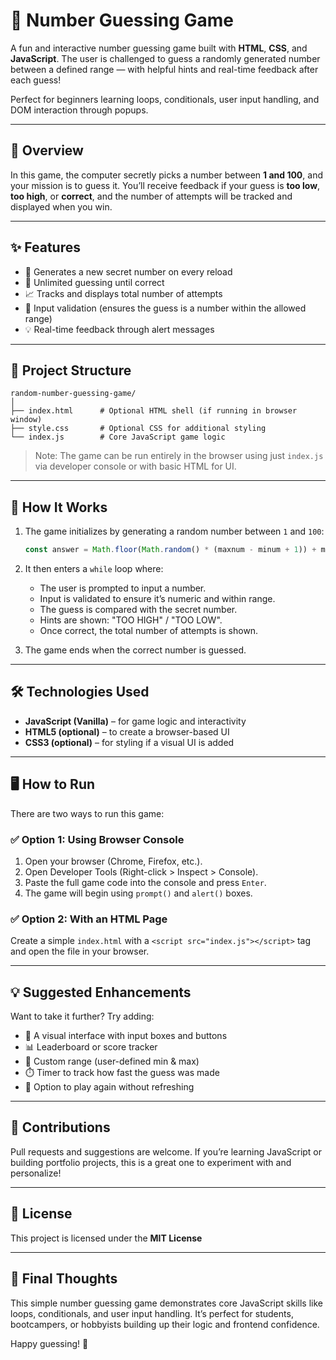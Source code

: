# 🎯 Number Guessing Game

A fun and interactive number guessing game built with **HTML**, **CSS**, and **JavaScript**. The user is challenged to guess a randomly generated number between a defined range — with helpful hints and real-time feedback after each guess!

Perfect for beginners learning loops, conditionals, user input handling, and DOM interaction through popups.

---

## 📌 Overview

In this game, the computer secretly picks a number between **1 and 100**, and your mission is to guess it. You’ll receive feedback if your guess is **too low**, **too high**, or **correct**, and the number of attempts will be tracked and displayed when you win.

---

## ✨ Features

- 🎲 Generates a new secret number on every reload
- 🔄 Unlimited guessing until correct
- 📈 Tracks and displays total number of attempts
- 🚫 Input validation (ensures the guess is a number within the allowed range)
- 💡 Real-time feedback through alert messages

---

## 📁 Project Structure

```
random-number-guessing-game/
│
├── index.html      # Optional HTML shell (if running in browser window)
├── style.css       # Optional CSS for additional styling
└── index.js        # Core JavaScript game logic
```

> Note: The game can be run entirely in the browser using just `index.js` via developer console or with basic HTML for UI.

---

## 🧠 How It Works

1. The game initializes by generating a random number between `1` and `100`:
   ```js
   const answer = Math.floor(Math.random() * (maxnum - minum + 1)) + minum;
   ```

2. It then enters a `while` loop where:
   - The user is prompted to input a number.
   - Input is validated to ensure it’s numeric and within range.
   - The guess is compared with the secret number.
   - Hints are shown: "TOO HIGH" / "TOO LOW".
   - Once correct, the total number of attempts is shown.

3. The game ends when the correct number is guessed.

---

## 🛠️ Technologies Used

- **JavaScript (Vanilla)** – for game logic and interactivity
- **HTML5 (optional)** – to create a browser-based UI
- **CSS3 (optional)** – for styling if a visual UI is added

---

## 🖥️ How to Run

There are two ways to run this game:

### ✅ Option 1: Using Browser Console
1. Open your browser (Chrome, Firefox, etc.).
2. Open Developer Tools (Right-click > Inspect > Console).
3. Paste the full game code into the console and press `Enter`.
4. The game will begin using `prompt()` and `alert()` boxes.

### ✅ Option 2: With an HTML Page
Create a simple `index.html` with a `<script src="index.js"></script>` tag and open the file in your browser.

---

## 💡 Suggested Enhancements

Want to take it further? Try adding:

- 🎨 A visual interface with input boxes and buttons
- 📊 Leaderboard or score tracker
- 🧮 Custom range (user-defined min & max)
- ⏱️ Timer to track how fast the guess was made
- 🔁 Option to play again without refreshing

---

## 🤝 Contributions

Pull requests and suggestions are welcome. If you’re learning JavaScript or building portfolio projects, this is a great one to experiment with and personalize!

---

## 📄 License

This project is licensed under the **MIT License**

---

## 🙌 Final Thoughts

This simple number guessing game demonstrates core JavaScript skills like loops, conditionals, and user input handling. It’s perfect for students, bootcampers, or hobbyists building up their logic and frontend confidence.

Happy guessing! 🎉

